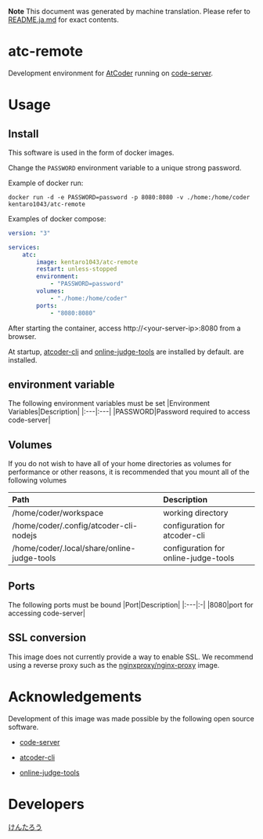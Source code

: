 **Note** This document was generated by machine translation. Please refer to [README.ja.md](https://github.com/Kentaro1043/atc-remote/blob/master/README.ja.md) for exact contents.

# atc-remote

Development environment for [AtCoder](https://atcoder.jp/) running on [code-server](https://github.com/coder/code-server).

# Usage

## Install

This software is used in the form of docker images.

Change the `PASSWORD` environment variable to a unique strong password.

Example of docker run:

```Shell
docker run -d -e PASSWORD=password -p 8080:8080 -v ./home:/home/coder kentaro1043/atc-remote
```

Examples of docker compose:

```yaml
version: "3"

services:
    atc:
        image: kentaro1043/atc-remote
        restart: unless-stopped
        environment:
            - "PASSWORD=password"
        volumes:
            - "./home:/home/coder"
        ports:
            - "8080:8080"
```

After starting the container, access http://&lt;your-server-ip&gt;:8080 from a browser.

At startup, [atcoder-cli](https://github.com/Tatamo/atcoder-cli) and [online-judge-tools](https://github.com/online-judge-tools/oj) are installed by default. are installed.

## environment variable

The following environment variables must be set
|Environment Variables|Description|
|:---|:---|
|PASSWORD|Password required to access code-server|

## Volumes

If you do not wish to have all of your home directories as volumes for performance or other reasons, it is recommended that you mount all of the following volumes

| Path                                        | Description                          |
| :------------------------------------------ | :----------------------------------- |
| /home/coder/workspace                       | working directory                    |
| /home/coder/.config/atcoder-cli-nodejs      | configuration for atcoder-cli        |
| /home/coder/.local/share/online-judge-tools | configuration for online-judge-tools |

## Ports

The following ports must be bound
|Port|Description|
|:---|:-|
|8080|port for accessing code-server|

## SSL conversion

This image does not currently provide a way to enable SSL. We recommend using a reverse proxy such as the [nginxproxy/nginx-proxy](https://github.com/nginx-proxy/nginx-proxy) image.

# Acknowledgements

Development of this image was made possible by the following open source software.

-   [code-server](https://github.com/coder/code-server)

-   [atcoder-cli](https://github.com/Tatamo/atcoder-cli)

-   [online-judge-tools](https://github.com/online-judge-tools/oj)

# Developers

[けんたろう](https://github.com/Kentaro1043)
